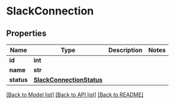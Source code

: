 # SlackConnection


## Properties

Name | Type | Description | Notes
------------ | ------------- | ------------- | -------------
**id** | **int** |  | 
**name** | **str** |  | 
**status** | [**SlackConnectionStatus**](SlackConnectionStatus.md) |  | 

[[Back to Model list]](../#documentation-for-models) [[Back to API list]](../#documentation-for-api-endpoints) [[Back to README]](../)


